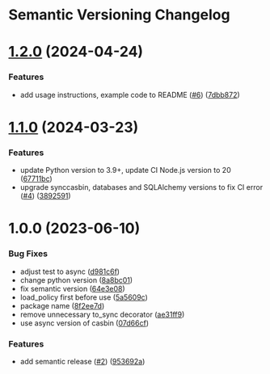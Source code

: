 # Semantic Versioning Changelog

# [1.2.0](https://github.com/officialpycasbin/casbin-databases-adapter/compare/v1.1.0...v1.2.0) (2024-04-24)


### Features

* add usage instructions, example code to README ([#6](https://github.com/officialpycasbin/casbin-databases-adapter/issues/6)) ([7dbb872](https://github.com/officialpycasbin/casbin-databases-adapter/commit/7dbb872791118b86927d10ff4cf81d58aec276c8))

# [1.1.0](https://github.com/officialpycasbin/casbin-databases-adapter/compare/v1.0.0...v1.1.0) (2024-03-23)


### Features

* update Python version to 3.9+, update CI Node.js version to 20 ([67711bc](https://github.com/officialpycasbin/casbin-databases-adapter/commit/67711bcab794ef5343db45716be401d5dc8a3f45))
* upgrade synccasbin, databases and SQLAlchemy versions to fix CI error ([#4](https://github.com/officialpycasbin/casbin-databases-adapter/issues/4)) ([3892591](https://github.com/officialpycasbin/casbin-databases-adapter/commit/3892591d0ecd565ba32cd383202a0a843928f652))

# 1.0.0 (2023-06-10)


### Bug Fixes

* adjust test to async ([d981c6f](https://github.com/officialpycasbin/casbin-databases-adapter/commit/d981c6f5f12404e88fe05903343cab6d33374c31))
* change python version ([8a8bc01](https://github.com/officialpycasbin/casbin-databases-adapter/commit/8a8bc0130821567901732a0cf88f2d5e5742ea5d))
* fix semantic version ([64e3e08](https://github.com/officialpycasbin/casbin-databases-adapter/commit/64e3e08cfd064ab12534da0bff2f517818197d0d))
* load_policy first before use ([5a5609c](https://github.com/officialpycasbin/casbin-databases-adapter/commit/5a5609c6ce54c6b05040ba0cb2f1dd5025431fb2))
* package name ([8f2ee7d](https://github.com/officialpycasbin/casbin-databases-adapter/commit/8f2ee7d8c3d84379282de1ba099aa49170b48da4))
* remove unnecessary to_sync decorator ([ae31ff9](https://github.com/officialpycasbin/casbin-databases-adapter/commit/ae31ff9044a4e949fb73f74b14585ef10965beb6))
* use async version of casbin ([07d66cf](https://github.com/officialpycasbin/casbin-databases-adapter/commit/07d66cf99e850eb6e9c697dc9596159a37130682))


### Features

* add semantic release ([#2](https://github.com/officialpycasbin/casbin-databases-adapter/issues/2)) ([953692a](https://github.com/officialpycasbin/casbin-databases-adapter/commit/953692a3ced761a88f9d99d82c169344dc561da3))

